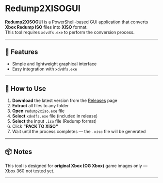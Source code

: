 # Redump2XISOGUI

**Redump2XISOGUI** is a PowerShell-based GUI application that converts **Xbox Redump ISO** files into **XISO** format.  
This tool requires `xdvdfs.exe` to perform the conversion process.

---

## 🚀 Features
- Simple and lightweight graphical interface  
- Easy integration with `xdvdfs.exe`

---

## 🧩 How to Use

1. **Download** the latest version from the [Releases](../../releases/latest) page  
2. **Extract** all files to any folder
3. **Open** `redump2xiso.exe` file
4. **Select** `xdvdfs.exe` file (included in release)  
5. **Select** the input `.iso` file (Redump format)  
6. Click **"PACK TO XISO"**  
7. Wait until the process completes — the `.xiso` file will be generated

---

## 📦 Notes
This tool is designed for **original Xbox (OG Xbox)** game images only — Xbox 360 not tested yet.

---
